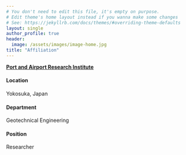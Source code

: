```yaml
---
# You don't need to edit this file, it's empty on purpose.
# Edit theme's home layout instead if you wanna make some changes
# See: https://jekyllrb.com/docs/themes/#overriding-theme-defaults
layout: single
author_profile: true
header:
  image: /assets/images/image-home.jpg
title: "Affiliation"
---
```


**[Port and Airport Research Institute](https://www.pari.go.jp/en/)**

#### Location

Yokosuka, Japan

#### Department

Geotechnical Engineering

#### Position

Researcher
